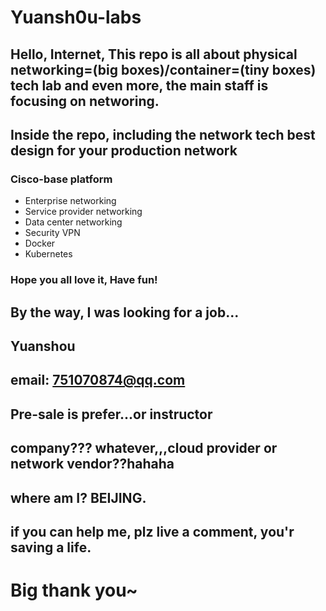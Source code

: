 # Yuansh0u-labs

## Hello, Internet, This repo is all about physical networking=(big boxes)/container=(tiny boxes) tech lab and even more, the main staff is focusing on networing.
## Inside the repo, including the network tech best design for your production network
### Cisco-base platform
- Enterprise networking 
- Service provider networking
- Data center networking
- Security VPN
- Docker
- Kubernetes
### Hope you all love it, Have fun!
## By the way, I was looking for a job... 
## Yuanshou
## email: 751070874@qq.com
## Pre-sale is prefer...or instructor
## company??? whatever,,,cloud provider or network vendor??hahaha
## where am I? BEIJING.
## if you can help me, plz live a comment, you'r saving a life.
# Big thank you~
